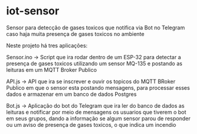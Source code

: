 # iot-sensor
Sensor para detecção de gases toxicos que notifica via Bot no Telegram caso haja muita presença de gases toxicos no ambiente

Neste projeto há tres aplicações:

Sensor.ino -> Script que ira rodar dentro de um ESP-32 para detectar a presença de gases toxicos utilizando um sensor MQ-135 e postando as leituras em um MQTT Broker Publico

API.js -> API que ira se inscrever e ouvir os topicos do MQTT BRoker Publico em que o sensor esta postando mensagens, para processar esses dados e armazenar em um banco de dados Postgres

Bot.js -> Aplicação do bot do Telegram que ira ler do banco de dados as leituras e notificar por meio de mensagens os usuarios que tiverem o bot em seus grupos, dando a informação se algum sensor parou de responder ou um aviso de presença de gases toxicos, o que indica um incendio
